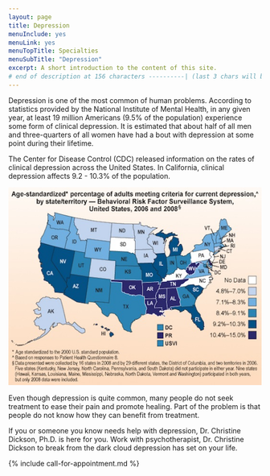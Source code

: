 ```yaml
---
layout: page
title: Depression
menuInclude: yes
menuLink: yes
menuTopTitle: Specialties
menuSubTitle: "Depression"
excerpt: A short introduction to the content of this site.
# end of description at 156 characters ----------| (last 3 chars will be replaced by '...' on overflow)
---
```


Depression is one of the most common of human problems. According to statistics provided by the National Institute of Mental Health, in any given year, at least 19 million Americans (9.5% of the population) experience some form of clinical depression. It is estimated that about half of all men and three-quarters of all women have had a bout with depression at some point during their lifetime. 

The Center for Disease Control (CDC) released information on the rates of clinical depression across the United States. In California, clinical depression affects 9.2 - 10.3% of the population.

![Depression](/images/depression.jpg)

Even though depression is quite common, many people do not seek treatment to ease their pain and promote healing. Part of the problem is that people do not know how they can benefit from treatment.

If you or someone you know needs help with depression, Dr. Christine Dickson, Ph.D. is here for you. Work with psychotherapist, Dr. Christine Dickson to break from the dark cloud depression has set on your life.

{% include call-for-appointment.md %}
